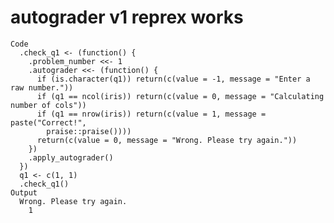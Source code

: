 # autograder v1 reprex works

    Code
      .check_q1 <- (function() {
        .problem_number <<- 1
        .autograder <<- (function() {
          if (is.character(q1)) return(c(value = -1, message = "Enter a raw number."))
          if (q1 == ncol(iris)) return(c(value = 0, message = "Calculating number of cols"))
          if (q1 == nrow(iris)) return(c(value = 1, message = paste("Correct!",
            praise::praise())))
          return(c(value = 0, message = "Wrong. Please try again."))
        })
        .apply_autograder()
      })
      q1 <- c(1, 1)
      .check_q1()
    Output
      Wrong. Please try again.
        1 

